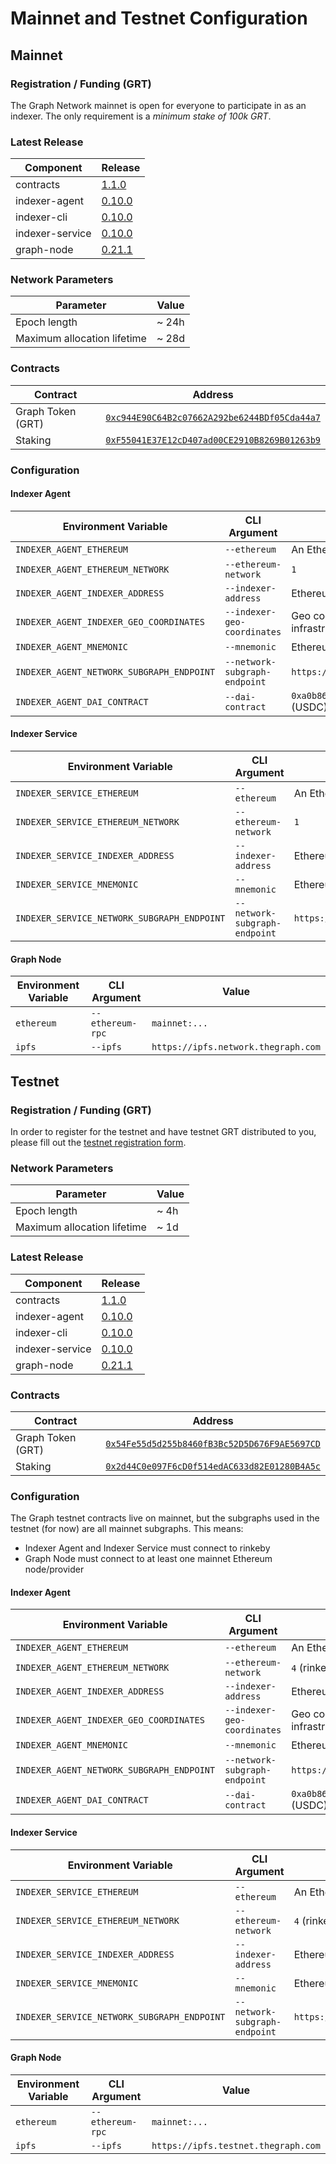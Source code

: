 # Mainnet and Testnet Configuration

## Mainnet

### Registration / Funding (GRT)

The Graph Network mainnet is open for everyone to participate in as an
indexer. The only requirement is a _minimum stake of 100k GRT_.

### Latest Release

| Component       | Release                                                                    |
| --------------- | -------------------------------------------------------------------------- |
| contracts       | [1.1.0](https://github.com/graphprotocol/contracts/releases/tag/v1.1.0)    |
| indexer-agent   | [0.10.0](https://github.com/graphprotocol/indexer/releases/tag/v0.10.0)    |
| indexer-cli     | [0.10.0](https://github.com/graphprotocol/indexer/releases/tag/v0.10.0)    |
| indexer-service | [0.10.0](https://github.com/graphprotocol/indexer/releases/tag/v0.10.0)    |
| graph-node      | [0.21.1](https://github.com/graphprotocol/graph-node/releases/tag/v0.21.1) |

### Network Parameters

| Parameter                   | Value |
| --------------------------- | ----- |
| Epoch length                | ~ 24h |
| Maximum allocation lifetime | ~ 28d |

### Contracts

| Contract          | Address                                                                                                                 |
| ----------------- | ----------------------------------------------------------------------------------------------------------------------- |
| Graph Token (GRT) | [`0xc944E90C64B2c07662A292be6244BDf05Cda44a7`](https://etherscan.io/address/0xc944e90c64b2c07662a292be6244bdf05cda44a7) |
| Staking           | [`0xF55041E37E12cD407ad00CE2910B8269B01263b9`](https://etherscan.io/address/0xF55041E37E12cD407ad00CE2910B8269B01263b9) |

### Configuration

#### Indexer Agent

| Environment Variable                      | CLI Argument                  | Value                                               |
| ----------------------------------------- | ----------------------------- | --------------------------------------------------- |
| `INDEXER_AGENT_ETHEREUM`                  | `--ethereum`                  | An Ethereum mainnet node/provider                   |
| `INDEXER_AGENT_ETHEREUM_NETWORK`          | `--ethereum-network`          | `1`                                                 |
| `INDEXER_AGENT_INDEXER_ADDRESS`           | `--indexer-address`           | Ethereum address of mainnet indexer                 |
| `INDEXER_AGENT_INDEXER_GEO_COORDINATES`   | `--indexer-geo-coordinates`   | Geo coordinates of mainnet indexer infrastructure   |
| `INDEXER_AGENT_MNEMONIC`                  | `--mnemonic`                  | Ethereum mnemonic for mainnet operator              |
| `INDEXER_AGENT_NETWORK_SUBGRAPH_ENDPOINT` | `--network-subgraph-endpoint` | `https://gateway.network.thegraph.com/network`      |
| `INDEXER_AGENT_DAI_CONTRACT`              | `--dai-contract`              | `0xa0b86991c6218b36c1d19d4a2e9eb0ce3606eb48` (USDC) |

#### Indexer Service

| Environment Variable                        | CLI Argument                  | Value                                          |
| ------------------------------------------- | ----------------------------- | ---------------------------------------------- |
| `INDEXER_SERVICE_ETHEREUM`                  | `--ethereum`                  | An Ethereum mainnet node/provider              |
| `INDEXER_SERVICE_ETHEREUM_NETWORK`          | `--ethereum-network`          | `1`                                            |
| `INDEXER_SERVICE_INDEXER_ADDRESS`           | `--indexer-address`           | Ethereum address of mainnet indexer            |
| `INDEXER_SERVICE_MNEMONIC`                  | `--mnemonic`                  | Ethereum mnemonic for mainnet operator         |
| `INDEXER_SERVICE_NETWORK_SUBGRAPH_ENDPOINT` | `--network-subgraph-endpoint` | `https://gateway.network.thegraph.com/network` |

#### Graph Node

| Environment Variable | CLI Argument     | Value                               |
| -------------------- | ---------------- | ----------------------------------- |
| `ethereum`           | `--ethereum-rpc` | `mainnet:...`                       |
| `ipfs`               | `--ipfs`         | `https://ipfs.network.thegraph.com` |

## Testnet

### Registration / Funding (GRT)

In order to register for the testnet and have testnet GRT distributed to you,
please fill out the [testnet registration form](https://airtable.com/shrL1trS84Jf0aawP).

### Network Parameters

| Parameter                   | Value |
| --------------------------- | ----- |
| Epoch length                | ~ 4h  |
| Maximum allocation lifetime | ~ 1d  |

### Latest Release

| Component       | Release                                                                    |
| --------------- | -------------------------------------------------------------------------- |
| contracts       | [1.1.0](https://github.com/graphprotocol/contracts/releases/tag/v1.1.0)    |
| indexer-agent   | [0.10.0](https://github.com/graphprotocol/indexer/releases/tag/v0.10.0)    |
| indexer-cli     | [0.10.0](https://github.com/graphprotocol/indexer/releases/tag/v0.10.0)    |
| indexer-service | [0.10.0](https://github.com/graphprotocol/indexer/releases/tag/v0.10.0)    |
| graph-node      | [0.21.1](https://github.com/graphprotocol/graph-node/releases/tag/v0.21.1) |

### Contracts

| Contract          | Address                                                                                                                         |
| ----------------- | ------------------------------------------------------------------------------------------------------------------------------- |
| Graph Token (GRT) | [`0x54Fe55d5d255b8460fB3Bc52D5D676F9AE5697CD`](https://rinkeby.etherscan.io/address/0x54Fe55d5d255b8460fB3Bc52D5D676F9AE5697CD) |
| Staking           | [`0x2d44C0e097F6cD0f514edAC633d82E01280B4A5c`](https://rinkeby.etherscan.io/address/0x2d44C0e097F6cD0f514edAC633d82E01280B4A5c) |

### Configuration

The Graph testnet contracts live on mainnet, but the subgraphs used in the
testnet (for now) are all mainnet subgraphs. This means:

- Indexer Agent and Indexer Service must connect to rinkeby
- Graph Node must connect to at least one mainnet Ethereum node/provider

#### Indexer Agent

| Environment Variable                      | CLI Argument                  | Value                                               |
| ----------------------------------------- | ----------------------------- | --------------------------------------------------- |
| `INDEXER_AGENT_ETHEREUM`                  | `--ethereum`                  | An Ethereum rinkeby node/provider                   |
| `INDEXER_AGENT_ETHEREUM_NETWORK`          | `--ethereum-network`          | `4` (rinkeby)                                       |
| `INDEXER_AGENT_INDEXER_ADDRESS`           | `--indexer-address`           | Ethereum address of testnet indexer                 |
| `INDEXER_AGENT_INDEXER_GEO_COORDINATES`   | `--indexer-geo-coordinates`   | Geo coordinates of testnet indexer infrastructure   |
| `INDEXER_AGENT_MNEMONIC`                  | `--mnemonic`                  | Ethereum mnemonic for testnet operator              |
| `INDEXER_AGENT_NETWORK_SUBGRAPH_ENDPOINT` | `--network-subgraph-endpoint` | `https://gateway.testnet.thegraph.com/network`      |
| `INDEXER_AGENT_DAI_CONTRACT`              | `--dai-contract`              | `0xa0b86991c6218b36c1d19d4a2e9eb0ce3606eb48` (USDC) |

#### Indexer Service

| Environment Variable                        | CLI Argument                  | Value                                          |
| ------------------------------------------- | ----------------------------- | ---------------------------------------------- |
| `INDEXER_SERVICE_ETHEREUM`                  | `--ethereum`                  | An Ethereum rinkeby node/provider              |
| `INDEXER_SERVICE_ETHEREUM_NETWORK`          | `--ethereum-network`          | `4` (rinkeby)                                  |
| `INDEXER_SERVICE_INDEXER_ADDRESS`           | `--indexer-address`           | Ethereum address of testnet indexer            |
| `INDEXER_SERVICE_MNEMONIC`                  | `--mnemonic`                  | Ethereum mnemonic for testnet operator         |
| `INDEXER_SERVICE_NETWORK_SUBGRAPH_ENDPOINT` | `--network-subgraph-endpoint` | `https://gateway.testnet.thegraph.com/network` |

#### Graph Node

| Environment Variable | CLI Argument     | Value                               |
| -------------------- | ---------------- | ----------------------------------- |
| `ethereum`           | `--ethereum-rpc` | `mainnet:...`                       |
| `ipfs`               | `--ipfs`         | `https://ipfs.testnet.thegraph.com` |
